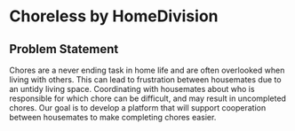 # Choreless by HomeDivision
## Problem Statement
Chores are a never ending task in home life and are often overlooked when living with others. This can lead to frustration between housemates due to an untidy living space. Coordinating with housemates about who is responsible for which chore can be difficult, and may result in uncompleted chores. Our goal is to develop a platform that will support cooperation between housemates to make completing chores easier. 
